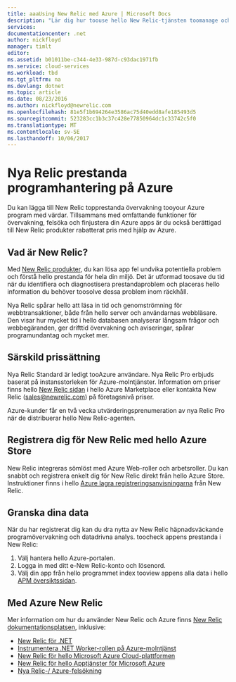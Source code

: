 ```yaml
---
title: aaaUsing New Relic med Azure | Microsoft Docs
description: "Lär dig hur toouse hello New Relic-tjänsten toomanage och övervaka ditt Azure-program."
services: 
documentationcenter: .net
author: nickfloyd
manager: timlt
editor: 
ms.assetid: b01011be-c344-4e33-987d-c93dac1971fb
ms.service: cloud-services
ms.workload: tbd
ms.tgt_pltfrm: na
ms.devlang: dotnet
ms.topic: article
ms.date: 08/23/2016
ms.author: nickfloyd@newrelic.com
ms.openlocfilehash: 81e5f1b694264e3586ac75d40edd8afe185493d5
ms.sourcegitcommit: 523283cc1b3c37c428e77850964dc1c33742c5f0
ms.translationtype: MT
ms.contentlocale: sv-SE
ms.lasthandoff: 10/06/2017
---
```

# <a name="new-relic-application-performance-management-on-azure"></a>Nya Relic prestanda programhantering på Azure
Du kan lägga till New Relic topprestanda övervakning tooyour Azure program med värdar. Tillsammans med omfattande funktioner för övervakning, felsöka och finjustera din Azure apps är du också berättigad till New Relic produkter rabatterat pris med hjälp av Azure.

## <a name="what-is-new-relic"></a>Vad är New Relic?
Med [New Relic produkter](https://newrelic.com/products), du kan lösa app fel undvika potentiella problem och förstå hello prestanda för hela din miljö. Det är utformad toosave du tid när du identifiera och diagnostisera prestandaproblem och placeras hello information du behöver toosolve dessa problem inom räckhåll.

Nya Relic spårar hello att läsa in tid och genomströmning för webbtransaktioner, både från hello server och användarnas webbläsare. Den visar hur mycket tid i hello databasen analyserar långsam frågor och webbegäranden, ger drifttid övervakning och aviseringar, spårar programundantag och mycket mer. 

## <a name="special-pricing"></a>Särskild prissättning
Nya Relic Standard är ledigt tooAzure användare. Nya Relic Pro erbjuds baserat på instansstorleken för Azure-molntjänster. Information om priser finns hello [New Relic sidan](https://azure.microsoft.com/marketplace/partners/newrelic/newrelic/) i hello Azure Marketplace eller kontakta New Relic (sales@newrelic.com) på företagsnivå priser.

Azure-kunder får en två vecka utvärderingsprenumeration av nya Relic Pro när de distribuerar hello New Relic-agenten.

## <a name="sign-up-for-new-relic-using-hello-azure-store"></a>Registrera dig för New Relic med hello Azure Store
New Relic integreras sömlöst med Azure Web-roller och arbetsroller. Du kan snabbt och registrera enkelt dig för New Relic direkt från hello Azure Store. Instruktioner finns i hello [Azure lagra registreringsanvisningarna](https://docs.newrelic.com/docs/agents/net-agent/azure-installation/azure-cloud-services#signup) från New Relic.

## <a name="view-your-data"></a>Granska dina data
När du har registrerat dig kan du dra nytta av New Relic häpnadsväckande programövervakning och datadrivna analys. toocheck appens prestanda i New Relic:

1. Välj hantera hello Azure-portalen.
2. Logga in med ditt e-New Relic-konto och lösenord.
3. Välj din app från hello programmet index tooview appens alla data i hello [APM översiktssidan](https://docs.newrelic.com/docs/apm/applications-menu/monitoring/apm-overview-page).

## <a name="using-new-relic-with-azure"></a>Med Azure New Relic
Mer information om hur du använder New Relic och Azure finns [New Relic dokumentationsplatsen](https://docs.newrelic.com/docs/agents/net-agent/azure-installation), inklusive: 

* [New Relic för .NET](https://docs.newrelic.com/docs/agents/net-agent/getting-started/new-relic-net)
* [Instrumentera .NET Worker-rollen på Azure-molntjänst](https://docs.newrelic.com/docs/agents/net-agent/azure-installation/instrument-net-worker-role-azure-cloud-service)
* [New Relic för hello Microsoft Azure Cloud-plattformen](https://docs.newrelic.com/docs/agents/net-agent/azure-installation/azure-cloud-services)
* [New Relic för hello Apptjänster för Microsoft Azure](https://docs.newrelic.com/docs/agents/net-agent/azure-installation/azure-portal)
* [Nya Relic-/ Azure-felsökning](https://docs.newrelic.com/docs/agents/net-agent/azure-troubleshooting)

